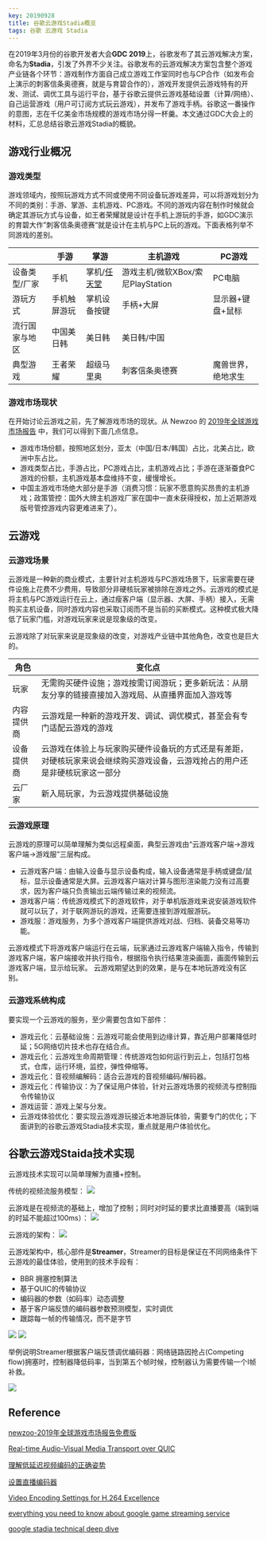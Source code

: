 ```yaml
---
key: 20190928
title: 谷歌云游戏Stadia概览
tags: 谷歌 云游戏 Stadia
---
```


在2019年3月份的谷歌开发者大会**GDC 2019**上，谷歌发布了其云游戏解决方案，命名为**Stadia**，引发了外界不少关注。谷歌发布的云游戏解决方案包含整个游戏产业链各个环节：游戏制作方面自己成立游戏工作室同时也与CP合作（如发布会上演示的刺客信条奥德赛，就是与育碧合作的），游戏开发提供云游戏特有的开发、测试、调优工具与运行平台，基于谷歌云提供云游戏基础设置（计算/网络）、自己运营游戏（用户可订阅方式玩云游戏），并发布了游戏手柄。谷歌这一番操作的意图，志在千亿美金市场规模的游戏市场分得一杯羹。本文通过GDC大会上的材料，汇总总结谷歌云游戏Stadia的概貌。<!--more-->

## 游戏行业概况

### 游戏类型

游戏领域内，按照玩游戏方式不同或使用不同设备玩游戏差异，可以将游戏划分为不同的类别：手游、掌游、主机游戏、PC游戏。不同的游戏内容在制作时候就会确定其游玩方式与设备，如王者荣耀就是设计在手机上游玩的手游，如GDC演示的育碧大作”刺客信条奥德赛“就是设计在主机与PC上玩的游戏。下面表格列举不同游戏的差别。

|   |手游|掌游|主机游戏|PC游戏|
|---|---|---|---|---|
|设备类型/厂家|手机|掌机/[任天堂](https://www.nintendo.co.jp/)|游戏主机/微软XBox/索尼PlayStation|PC电脑|
|游玩方式|手机触屏游玩|掌机设备按键|手柄+大屏|显示器+键盘+鼠标|
|流行国家与地区|中国美日韩|美日韩|美日韩/中国|
|典型游戏|王者荣耀|超级马里奥|刺客信条奥德赛|魔兽世界，绝地求生|

### 游戏市场现状

在开始讨论云游戏之前，先了解游戏市场的现状。从 Newzoo 的 [2019年全球游戏市场报告](https://newzoo.com/insights/trend-reports/newzoo-2019%E5%B9%B4%E5%85%A8%E7%90%83%E6%B8%B8%E6%88%8F%E5%B8%82%E5%9C%BA%E6%8A%A5%E5%91%8A%E5%85%8D%E8%B4%B9%E7%89%88/) 中，我们可以得到下面几点信息。

- 游戏市场份额，按照地区划分，亚太（中国/日本/韩国）占比，北美占比，欧洲中东占比。
- 游戏类型占比，手游占比，PC游戏占比，主机游戏占比；手游在逐渐蚕食PC游戏的份额，主机游戏基本盘维持不变，缓慢增长。
- 中国主游戏市场绝大部分是手游（消费习惯：玩家不愿意购买昂贵的主机游戏；政策管控：国外大牌主机游戏厂家在国中一直未获得授权，加上近期游戏版号管控游戏内容更难进来了）。

## 云游戏

### 云游戏场景

云游戏是一种新的商业模式，主要针对主机游戏与PC游戏场景下，玩家需要在硬件设施上花费不少费用，导致部分非硬核玩家被排除在游戏之外。云游戏的模式是将主机与PC游戏运行在云上，通过瘦客户端（显示器、大屏、手柄）接入，无需购买主机设备，同时游戏内容也采取订阅而不是当前的买断模式。这种模式极大降低了玩家门槛，对游戏玩家来说是现象级的改变。

云游戏除了对玩家来说是现象级的改变，对游戏产业链中其他角色，改变也是巨大的。

| 角色  | 变化点  |
|---|---|
|玩家| 无需购买硬件设施；游戏按需订阅游玩；更多新玩法：从朋友分享的链接直接加入游戏局、从直播界面加入游戏等 |
|内容提供商|云游戏是一种新的游戏开发、调试、调优模式，甚至会有专门适配云游戏的游戏|
|设备提供商|云游戏在体验上与玩家购买硬件设备玩的方式还是有差距，对硬核玩家来说会继续购买游戏设备，云游戏抢占的用户还是非硬核玩家这一部分|
|云厂家|新入局玩家，为云游戏提供基础设施|

### 云游戏原理

云游戏的原理可以简单理解为类似远程桌面，典型云游戏由“云游戏客户端->游戏客户端->游戏服”三层构成。

- 云游戏客户端：由输入设备与显示设备构成，输入设备通常是手柄或键盘/鼠标，显示设备通常是大屏。云游戏客户端对计算与图形渲染能力没有过高要求，因为客户端只负责输出云端传输过来的视频流。
- 游戏客户端：传统游戏模式下的游戏软件，对于单机版游戏来说安装游戏软件就可以玩了，对于联网游玩的游戏，还需要连接到游戏服游玩。
- 游戏服：游戏服务，为多个游戏客户端提供游戏对战、归档、装备交易等功能。

云游戏模式下将游戏客户端运行在云端，玩家通过云游戏客户端输入指令，传输到游戏客户端，客户端接收并执行指令，根据指令执行结果渲染画面，画面传输到云游戏客户端，显示给玩家。
云游戏期望达到的效果，是与在本地玩游戏没有区别。

### 云游戏系统构成

要实现一个云游戏的服务，至少需要包含如下部件：

- 游戏云化：云基础设施：云游戏可能会使用到边缘计算，靠近用户部署降低时延；5G网络切片技术也存在结合点。
- 游戏云化：云游戏生命周期管理：传统游戏包如何运行到云上，包括打包格式，仓库，运行环境，监控，弹性伸缩等。
- 游戏云化：音视频编解码：适合云游戏的音视频编码/解码器。
- 游戏云化：传输协议：为了保证用户体验，针对云游戏场景的视频流与控制指令传输协议
- 游戏运营：游戏上架与分发。
- 云游戏体验优化：要实现云游戏游玩接近本地游玩体验，需要专门的优化；下面讲到的谷歌云游戏Stadia技术实现，重点就是用户体验优化。

## 谷歌云游戏Staida技术实现

云游戏技术实现可以简单理解为直播+控制。

传统的视频流服务模型：
![](/images/stadia/stadia-a-tipical-video-streaming-service.png)

云游戏是在视频流的基础上，增加了控制；同时对时延的要求比直播要高（端到端的时延不能超过100ms）：
![](/images/stadia/stadia-cloud-gaming-how-is-different.png)

云游戏的架构：
![](/images/stadia/stadia-a-cloud-gaming-system.png)

云游戏架构中，核心部件是**Streamer**，Streamer的目标是保证在不同网络条件下云游戏的最佳体验，使用到的技术手段有：

- BBR 拥塞控制算法
- 基于QUIC的传输协议
- 编码器的参数（如码率）动态调整
- 基于客户端反馈的编码器参数预测模型，实时调优
- 跟踪每一帧的传输情况，而不是字节

![](/images/stadia/stadia-a-delicate-balancing-act.png)
![](/images/staida/stadia-putting-it-together-cloud-gaming-2.png)

举例说明Streamer根据客户端反馈调优编码器：网络链路因抢占(Competing flow)拥塞时，控制器降低码率，当到第五个帧时候，控制器认为需要传输一个I帧补救。

![](/images/stadia/stadia-putting-it-together-cloud-gaming.png)

## Reference

[newzoo-2019年全球游戏市场报告免费版](https://newzoo.com/insights/trend-reports/newzoo-2019%E5%B9%B4%E5%85%A8%E7%90%83%E6%B8%B8%E6%88%8F%E5%B8%82%E5%9C%BA%E6%8A%A5%E5%91%8A%E5%85%8D%E8%B4%B9%E7%89%88/)

[Real-time Audio-Visual Media Transport over QUIC](https://csperkins.org/publications/2018/12/perkins2018rtp-quic.pdf)

[理解低延迟视频编码的正确姿势](https://cloud.tencent.com/developer/article/1358721)

[设置直播编码器](https://support.google.com/youtube/answer/2907883?hl=zh-Hans&ref_topic=9257892)

[Video Encoding Settings for H.264 Excellence](http://www.lighterra.com/papers/videoencodingh264/)

[everything you need to know about google game streaming service](https://www.techradar.com/news/stadia-everything-you-need-to-know-about-googles-game-streaming-service)

[google stadia technical deep dive](https://stadia.dev/intl/en/blog/gdc-2019-session:gaming-in-the-cloud:a-technical-deep-dive/
)
